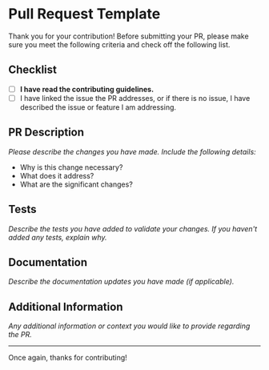 # Pull Request Template

Thank you for your contribution! Before submitting your PR, please make sure you meet the following criteria and check off the following list.

## Checklist

- [ ] **I have read the contributing guidelines.**
- [ ] I have linked the issue the PR addresses, or if there is no issue, I have described the issue or feature I am addressing.

## PR Description

_Please describe the changes you have made. Include the following details:_

- Why is this change necessary?
- What does it address?
- What are the significant changes?

## Tests

_Describe the tests you have added to validate your changes. If you haven't added any tests, explain why._

## Documentation

_Describe the documentation updates you have made (if applicable)._

## Additional Information

_Any additional information or context you would like to provide regarding the PR._

---

Once again, thanks for contributing!